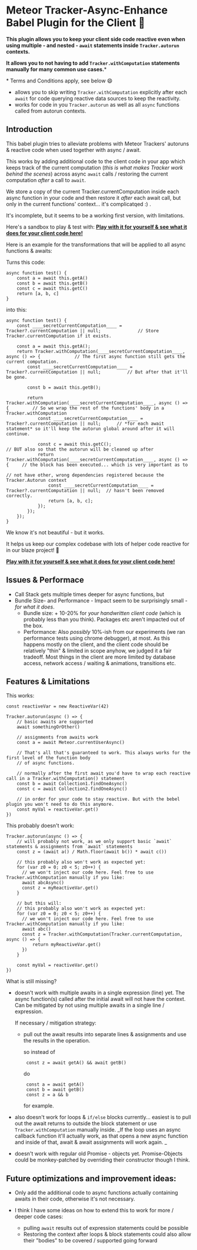 # Meteor Tracker-Async-Enhance Babel Plugin for the Client 🍝

**This plugin allows you to keep your client side code reactive even when using multiple - and nested - `await` statements inside `Tracker.autorun` contexts.**

**It allows you to not having to add `Tracker.withComputation` statements manually for many common use cases.***

<html>*</html> Terms and Conditions apply, see below 😄

- allows you to skip writing `Tracker.withComputation` explicitly after each `await` for code querying reactive data sources to keep the reactivity.  
- works for code in you `Tracker.autorun` as well as all `async` functions called from autorun contexts.  

## Introduction

This babel plugin tries to alleviate problems with Meteor Trackers' autoruns & reactive code when used together with async / await.

This works by adding additional code to the client code in your app which keeps track of the current computation (_this is what makes Tracker work behind the scenes_) across
async `await` calls / restoring the current computation _after_ a call to `await`.

We store a copy of the current Tracker.currentComputation inside each async function in your code
and then restore it *after* each await call, but only in the current functions' context... it's complicatqed :) .

It's incomplete, but it seems to be a working first version, with limitations.

Here's a sandbox to play & test with: **[Play with it for yourself & see what it does for your client code here!](https://astexplorer.net/#/gist/9aa6a5c7c5d597a48ee70b684ed81cd5/0f3c97b2a16aa8476b369793a8e4bebef89577da)**

Here is an example for the transformations that will be applied to all async functions & awaits:

Turns this code:

    async function test() {
        const a = await this.getA()
        const b = await this.getB()
        const c = await this.getC()
        return [a, b, c]
    }

into this:

    async function test() {
        const ____secretCurrentComputation____ = Tracker?.currentComputation || null;              // Store Tracker.currentComputation if it exists.

        const a = await this.getA();
        return Tracker.withComputation(____secretCurrentComputation____, async () => {             // The first async function still gets the current computation.
            const ____secretCurrentComputation____ = Tracker?.currentComputation || null;          // But after that it'll be gone.

            const b = await this.getB();
                                                                                                   
            return Tracker.withComputation(____secretCurrentComputation____, async () => {         // So we wrap the rest of the functions' body in a Tracker.withComputation
                const ____secretCurrentComputation____ = Tracker?.currentComputation || null;      // *for each await statement* so it'll keep the autorun global around after it will continue.

                const c = await this.getC();                                                       // BUT also so that the autorun will be cleaned up after
                return Tracker.withComputation(____secretCurrentComputation____, async () => {     // the block has been executed... which is very important as to
                                                                                                   // not have other, wrong dependencies registered because the Tracker.Autorun context
                    const ____secretCurrentComputation____ = Tracker?.currentComputation || null;  // hasn't been removed correctly.
                    return [a, b, c];                                                              
                });
            });
        });
    }


We know it's not beautiful - but it works.

It helps us keep our complex codebase with lots of helper code reactive for in our blaze project! 🚂 

**[Play with it for yourself & see what it does for your client code here!](https://astexplorer.net/#/gist/9aa6a5c7c5d597a48ee70b684ed81cd5/0f3c97b2a16aa8476b369793a8e4bebef89577da)**

## Issues & Performace

- Call Stack gets multiple times deeper for async functions, but
- Bundle Size- and Performance - Impact seem to be surprisingly small - _for what it does_.
  - Bundle size: + 10-20% for _your handwritten client code_ (which is probably less than you think). Packages etc aren't impacted out of the box.
  - Performance: Also _possibly_ 10%-ish from our experiments (we ran performance tests using chrome debugger), at most. As this happens mostly on the client, and the client code should be relatively "thin" & limited in scope anyhow, we judged it a fair tradeoff. Most things in the client are more limited by database access, network access / waiting & animations, transitions etc. 

## Features & Limitations

This works:

    const reactiveVar = new ReactiveVar(42)

    Tracker.autorun(async () => {
        // basic awaits are supported
        await somethingOrOther()

        // assignments from awaits work
        const a = await Meteor.currentUserAsync()

        // That's all that's guaranteed to work. This always works for the first level of the function body
        // of async functions.

        // normally after the first await you'd have to wrap each reactive call in a Tracker.withComputation() statement
        const b = await Collection1.findOneAsync()
        const c = await Collection2.findOneAsync()

        // in order for your code to stay reactive. But with the bebel plugin you won't need to do this anymore. 
        const myVal = reactiveVar.get()
    })


This probably doesn't work:

    Tracker.autorun(async () => {
        // will probably not work, as we only support basic `await` statements & assignments from `await` statements
        const z = (await a() / Math.floor(await b()) * await c())

        // this probably also won't work as expected yet:
        for (var z0 = 0; z0 < 5; z0++) {
          // we won't inject our code here. Feel free to use Tracker.withComputation manually if you like:
          await abcAsync()
          const z = myReactiveVar.get()
        }

        // but this will:
        // this probably also won't work as expected yet:
        for (var z0 = 0; z0 < 5; z0++) {
          // we won't inject our code here. Feel free to use Tracker.withComputation manually if you like:
          await abc()
          const z = Tracker.withComputation(Tracker.currentComputation, async () => {
              return myReactiveVar.get()
          })
        }

        const myVal = reactiveVar.get()
    })


What is still missing?

- doesn't work with multiple awaits in a single expression (line) yet. The async function(s) called after the initial await will not have
  the context. Can be mitigated by not using multiple awaits in a single line / expression.

  If necessary / mitigation strategy:
  - pull out the await results into separate lines & assignments and use the results in the operation.

    so instead of

         const z = await getA() && await getB()

    do

         const a = await getA()
         const b = await getB()
         const z = a && b

    for example.

- also doesn't work for loops & `if/else` blocks currently... easiest is to pull out the await returns to outside the block statement or use `Tracker.withComputation` manually inside. _If the loop uses an async callback function it'll actually work, as that opens a new async function and inside of that, await & await assignments will work again. _

- doesn't work with regular old Promise - objects yet. Promise-Objects could be monkey-patched by overriding their constructor
  though I think.


## Future optimizations and improvement ideas:

- Only add the additional code to async functions actually containing awaits in their code, otherwise it's not necessary.

- I think I have some ideas on how to extend this to work for more / deeper code cases:
  - pulling `await` results out of expression statements could be possible
  - Restoring the context after loops & block statements could also allow their "bodies" to be covered / supported going forward


